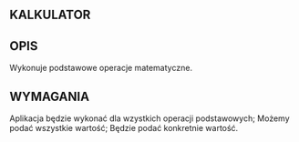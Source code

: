 ## KALKULATOR
## OPIS
 Wykonuje podstawowe operacje matematyczne.

## WYMAGANIA
Aplikacja będzie wykonać dla wzystkich operacji podstawowych;
Możemy podać wszystkie wartość;
Będzie podać konkretnie wartość.
